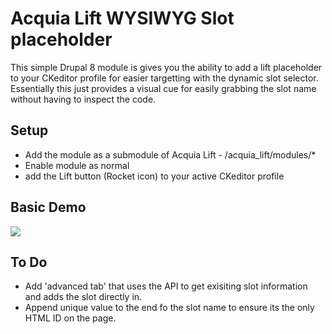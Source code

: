 # Acquia Lift WYSIWYG Slot placeholder

This simple Drupal 8 module is gives you the ability to add a lift placeholder to your CKeditor profile for easier targetting with the dynamic slot selector. Essentially this just provides a visual cue for easily grabbing the slot name without having to inspect the code.

## Setup

* Add the module as a submodule of Acquia Lift - /acquia_lift/modules/*
* Enable module as normal
* add the Lift button (Rocket icon) to your active CKeditor profile


## Basic Demo
![](https://dl.dropboxusercontent.com/u/8476966/lift-wysiwyg.gif)


## To Do 

* Add 'advanced tab' that uses the API to get exisiting slot information and adds the slot directly in.
* Append unique value to the end fo the slot name to ensure its the only HTML ID on the page.
